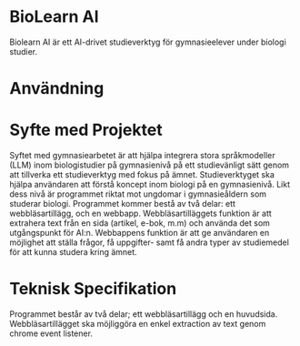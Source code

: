 # BioLearn AI
Biolearn AI är ett AI-drivet studieverktyg för gymnasieelever under biologi studier.

# Användning


# Syfte med Projektet
Syftet med gymnasiearbetet är att hjälpa integrera stora språkmodeller (LLM) inom biologistudier på gymnasienivå på ett studievänligt sätt genom att tillverka ett studieverktyg med fokus på ämnet. Studieverktyget ska hjälpa användaren att förstå koncept inom biologi  på en gymnasienivå. Likt dess nivå är programmet riktat mot ungdomar i gymnasieåldern som studerar biologi. Programmet kommer bestå av två delar: ett webbläsartillägg, och en webbapp. Webbläsartilläggets funktion är att extrahera text från en sida (artikel, e-bok, m.m) och använda det som utgångspunkt för AI:n. Webbappens funktion är att ge användaren en möjlighet att ställa frågor, få uppgifter- samt få andra typer av studiemedel för att kunna studera kring ämnet.

# Teknisk Specifikation
Programmet består av två delar; ett webbläsartillägg och en huvudsida. Webbläsartillägget ska möjliggöra en enkel extraction av text genom chrome event listener. 
